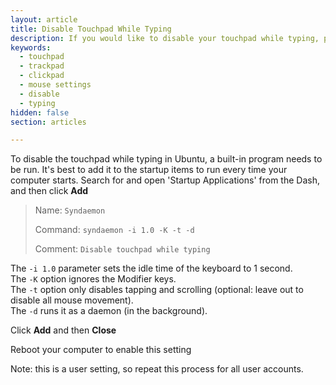 ```yaml
---
layout: article
title: Disable Touchpad While Typing
description: If you would like to disable your touchpad while typing, please follow these instructions.
keywords:
  - touchpad
  - trackpad
  - clickpad
  - mouse settings
  - disable
  - typing
hidden: false
section: articles

---
```


To disable the touchpad while typing in Ubuntu, a built-in program needs to be run.  It's best to add it to the startup items to run every time your computer starts.  Search for and open 'Startup Applications' from the Dash, and then click **Add**

> Name: `Syndaemon`
>
> Command: `syndaemon -i 1.0 -K -t -d`
>
> Comment: `Disable touchpad while typing`

The `-i 1.0` parameter sets the idle time of the keyboard to 1 second.  
The `-K` option ignores the Modifier keys.  
The `-t` option only disables tapping and scrolling (optional: leave out to disable all mouse movement).  
The `-d` runs it as a daemon (in the background).  

Click **Add** and then **Close**

Reboot your computer to enable this setting

Note: this is a user setting, so repeat this process for all user accounts.
